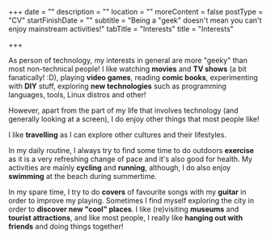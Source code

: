+++
date = ""
description = ""
location = ""
moreContent = false
postType = "CV"
startFinishDate = ""
subtitle = "Being a \"geek\" doesn't mean you can't enjoy mainstream activities!"
tabTitle = "Interests"
title = "Interests"

+++
<br/>

As person of technology, my interests in general are more "geeky" than most non-technical people! I like watching **movies** and **TV shows** (a bit fanatically! :D), playing **video games**, reading **comic books**, experimenting with **DIY** stuff, exploring **new technologies** such as programming languages, tools, Linux distros and other!

However, apart from the part of my life that involves technology (and generally looking at a screen), I do enjoy other things that most people like!

I like **travelling** as I can explore other cultures and their lifestyles.

In my daily routine, I always try to find some time to do outdoors **exercise** as it is a very refreshing change of pace and it's also good for health. My activities are mainly **cycling** and **running**, although, I do also enjoy **swimming** at the beach during summertime.

In my spare time, I try to do **covers** of favourite songs with my **guitar** in order to improve my playing. Sometimes I find myself exploring the city in order to **discover new "cool" places**. I like (re)visiting **museums** and **tourist attractions**, and like most people, I really like **hanging out with friends** and doing things together!
